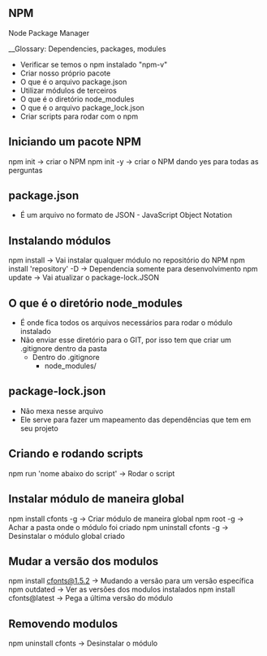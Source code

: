 ## NPM

Node Package Manager

__Glossary: Dependencies, packages, modules

* Verificar se temos o npm instalado "npm-v"
* Criar nosso próprio pacote
* O que é o arquivo package.json
* Utilizar módulos de terceiros
* O que é o diretório node_modules
* O que é o arquivo package_lock.json
* Criar scripts para rodar com o npm


## Iniciando um pacote NPM

npm init -> criar o NPM
npm init -y -> criar o NPM dando yes para todas as perguntas


## package.json
* É um arquivo no formato de JSON - JavaScript Object Notation


## Instalando módulos
npm install -> Vai instalar qualquer módulo no repositório do NPM
npm install 'repository' -D -> Dependencia somente para desenvolvimento
npm update -> Vai atualizar o package-lock.JSON


## O que é o diretório node_modules
* É onde fica todos os arquivos necessários para rodar o módulo instalado
* Não enviar esse diretório para o GIT, por isso tem que criar um .gitignore dentro da pasta
    * Dentro do .gitignore
        - node_modules/


## package-lock.json
* Não mexa nesse arquivo
* Ele serve para fazer um mapeamento das dependências que tem em seu projeto


## Criando e rodando scripts
npm run 'nome abaixo do script' -> Rodar o script


## Instalar módulo de maneira global
npm install cfonts -g -> Criar módulo de maneira global
npm root -g -> Achar a pasta onde o módulo foi criado
npm uninstall cfonts -g -> Desinstalar o módulo global criado


## Mudar a versão dos modulos
npm install cfonts@1.5.2 -> Mudando a versão para um versão específica
npm outdated -> Ver as versões dos modulos instalados
npm install cfonts@latest -> Pega a última versão do módulo


## Removendo modulos
npm uninstall cfonts -> Desinstalar o módulo